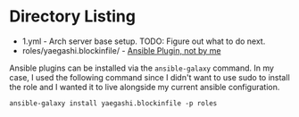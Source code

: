 Directory Listing
=================

- 1.yml - Arch server base setup. TODO: Figure out what to do next.
- roles/yaegashi.blockinfile/ - [Ansible Plugin, not by me](https://github.com/yaegashi/ansible-role-blockinfile)

Ansible plugins can be installed via the `ansible-galaxy` command. In my case,
I used the following command since I didn't want to use sudo to install the
role and I wanted it to live alongside my current ansible configuration.

```
ansible-galaxy install yaegashi.blockinfile -p roles
```
